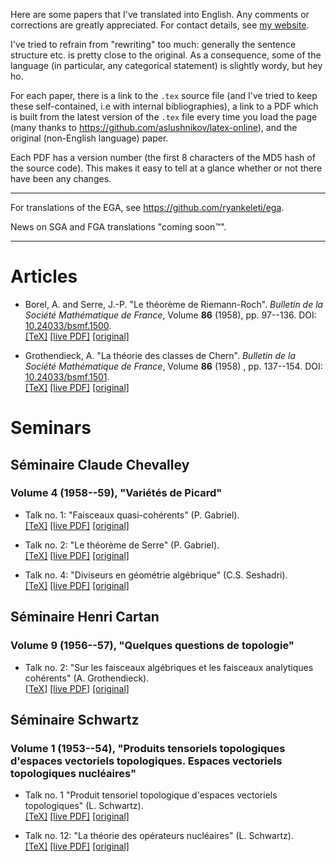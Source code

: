 Here are some papers that I've translated into English. Any comments or corrections are greatly appreciated. For contact details, see [my website](https://thosgood.com).

I've tried to refrain from "rewriting" too much: generally the sentence structure etc. is pretty close to the original. As a consequence, some of the language (in particular, any categorical statement) is slightly wordy, but hey ho.

For each paper, there is a link to the `.tex` source file (and I've tried to keep these self-contained, i.e with internal bibliographies), a link to a PDF which is built from the latest version of the `.tex` file every time you load the page (many thanks to <https://github.com/aslushnikov/latex-online>), and the original (non-English language) paper.

Each PDF has a version number (the first 8 characters of the MD5 hash of the source code). This makes it easy to tell at a glance whether or not there have been any changes.

---

For translations of the EGA, see <https://github.com/ryankeleti/ega>.

News on SGA and FGA translations "coming soon&trade;".

---

# Articles

<!--
- Hilbert, D. "Ueber die Darstellung definiter Formen als Summen von Formenquadraten". _Mathematische Annalen_, Volume **32** (1888), pp. 342–350. <http://eudml.org/doc/157385>.
  <br/>
  [[TeX]](https://github.com/thosgood/translations/tree/master/ma-32/sum-of-squares.tex)
  [[live PDF]](https://latex.aslushnikov.com/compile?git=https%3A%2F%2Fgithub.com%2Fthosgood%2Ftranslations&target=ma-32%2Fsum-of-squares.tex&command=pdflatex&trackId=1596040205463)
  [[original]](http://eudml.org/doc/157385)
-->

- Borel, A. and Serre, J.-P. "Le théorème de Riemann-Roch". _Bulletin de la Société Mathématique de France_, Volume **86** (1958), pp. 97--136. DOI: [10.24033/bsmf.1500](https://www.doi.org/10.24033/bsmf.1500).
  <br/>
  [[TeX]](https://github.com/thosgood/translations/tree/master/bsmf-86/the-riemann-roch-theorem.tex)
  [[live PDF]](https://latex.aslushnikov.com/compile?git=https%3A%2F%2Fgithub.com%2Fthosgood%2Ftranslations&target=bsmf-86%2Fthe-riemann-roch-theorem.tex&command=pdflatex&trackId=1595524110173)
  [[original]](http://www.numdam.org/item/?id=BSMF_1958__86__97_0)

<!--
- Grothendieck, A. "Résumé des résultats essentiels dans la théorie des produits tensoriels topologiques et des espaces nucléaires". _Annales de l'institut Fourier_, Volume **4** (1952), pp. 73--112. <http://www.numdam.org/item/?id=AIF_1952__4__73_0>
-->

- Grothendieck, A. "La théorie des classes de Chern". _Bulletin de la Société Mathématique de France_, Volume **86** (1958) , pp. 137--154. DOI: [10.24033/bsmf.1501](https://www.doi.org/10.24033/bsmf.1501).
  <br/>
  [[TeX]](https://github.com/thosgood/translations/tree/master/bsmf-86/the-theory-of-chern-classes.tex)
  [[live PDF]](https://latex.aslushnikov.com/compile?git=https%3A%2F%2Fgithub.com%2Fthosgood%2Ftranslations&target=bsmf-86%2Fthe-theory-of-chern-classes.tex&command=pdflatex&trackId=1596040216373)
  [[original]](https://www.doi.org/10.24033/bsmf.1501)

<!--
- Grauert, H. "Über Modifikationen und exzeptionelle analytische Mengen". _Math. Ann._, Volume **146** (1962), pp. 331--368. <http://eudml.org/doc/160940>
  <br/>
  [[TeX]](https://github.com/thosgood/translations/tree/master/ma-146/exceptional-analytic-sets.tex)
  [[live PDF]](https://latex.aslushnikov.com/compile?git=https%3A%2F%2Fgithub.com%2Fthosgood%2Ftranslations&target=ma-146%2Fexceptional-analytic-sets.tex&command=pdflatex&trackId=1596040221056)
  [[original]](http://eudml.org/doc/160940)
-->


<!-- # Books -->

<!--
- Deligne, P. _Equations Différentielles à Points Singuliers Réguliers._ Springer-Verlag, Lecture Notes in Mathematics **163** (1970). <https://publications.ias.edu/node/355>
  <br/>
  [[TeX]](https://github.com/thosgood/translations/tree/master/lnm-163/de-regular-singular-points.tex)
  [[live PDF]](https://latex.aslushnikov.com/compile?git=https%3A%2F%2Fgithub.com%2Fthosgood%2Ftranslations&target=lnm-163%2Fde-regular-singular-points.tex&command=pdflatex&trackId=1596040243159)
  [[original]](https://publications.ias.edu/node/355)
-->


# Seminars

<!--

## Séminaire Bourbaki
### Extracts (1957--92), "Fondements de la Géométrie Algébrique"

_All of the following are by A. Grothendieck. An PDF copy of the original notes can be found at <https://webusers.imj-prg.fr/~leila.schneps/grothendieckcircle/FGA.pdf>._

- "Théorème de dualité pour les faisceaux algébriques cohérents". _Séminaire Bourbaki_, Volume **9** (1956--57), Talk no. 149.
  <br/>
  [[TeX]](https://github.com/thosgood/translations/tree/master/fga/1-coherent-duality.tex)
  [[live PDF]]()

- "Géométrie formelle et géométrie algébrique". _Séminaire Bourbaki_, Volume **11** (1958--59), Talk no. 182.
  <br/>
  [[TeX]](https://github.com/thosgood/translations/tree/master/fga/2-formal-geometry.tex)
  [[live PDF]]()

- "Technique de descente et théorèmes d'existence en géométrie algébrique. I. Généralités. Descente par morphismes fidèlement plats". _Séminaire Bourbaki_, Volume **12** (1959--60), Talk no. 190.
  <br/>
  [[TeX]](https://github.com/thosgood/translations/tree/master/fga/3-descent-I.tex)
  [[live PDF]]()

- "Technique de descente et théorèmes d'existence en géométrie algébrique. II. Le théorème d'existence en théorie formelle des modules". _Séminaire Bourbaki_, Volume **12** (1959--60), Talk no. 195.
  <br/>
  [[TeX]](https://github.com/thosgood/translations/tree/master/fga/3-descent-II.tex)
  [[live PDF]]()

- "Technique de descente et théorèmes d'existence en géométrie algébrique. III. Préschémas quotients". _Séminaire Bourbaki_, Volume **13** (1960--61), Talk no. 212.
  <br/>
  [[TeX]](https://github.com/thosgood/translations/tree/master/fga/3-descent-III.tex)
  [[live PDF]]()

- "Technique de descente et théorèmes d'existence en géométrie algébrique. IV. Les schémas de Hilbert". _Séminaire Bourbaki_, Volume **13** (1960--61), Talk no. 221.
  <br/>
  [[TeX]](https://github.com/thosgood/translations/tree/master/fga/3-descent-IV.tex)
  [[live PDF]]()

- "Technique de descente et théorèmes d'existence en géométrie algébrique. V. Let schémas de Picard. Théorèmes d'existence". _Séminaire Bourbaki_, Volume **14** (1961--62), Talk no. 132.
  <br/>
  [[TeX]](https://github.com/thosgood/translations/tree/master/fga/3-descent-V.tex)
  [[live PDF]]()

- "Technique de descente et théorèmes d'existence en géométrie algébrique. VI. Let schémas de Picard. Propriétés générales". _Séminaire Bourbaki_, Volume **14** (1961--62), Talk no. 136.
  <br/>
  [[TeX]](https://github.com/thosgood/translations/tree/master/fga/3-descent-VI.tex)
  [[live PDF]]()

-->

## Séminaire Claude Chevalley
### Volume 4 (1958--59), "Variétés de Picard"

- Talk no. 1: "Faisceaux quasi-cohérents" (P. Gabriel).
  <br/>
  [[TeX]](https://github.com/thosgood/translations/tree/master/seminaire-claude-chevalley-4/1-quasi-coherent-sheaves.tex)
  [[live PDF]](https://latex.aslushnikov.com/compile?git=https%3A%2F%2Fgithub.com%2Fthosgood%2Ftranslations&target=seminaire-claude-chevalley-4%2F1-quasi-coherent-sheaves.tex&command=pdflatex&trackId=1596036033972)
  [[original]](http://www.numdam.org/item/SCC_1958-1959__4__A1_0/)

- Talk no. 2: "Le théorème de Serre" (P. Gabriel).
  <br/>
  [[TeX]](https://github.com/thosgood/translations/tree/master/seminaire-claude-chevalley-4/2-serre's-theorem.tex)
  [[live PDF]](https://latex.aslushnikov.com/compile?git=https%3A%2F%2Fgithub.com%2Fthosgood%2Ftranslations&target=seminaire-claude-chevalley-4%2F2-serre%27s-theorem.tex&command=pdflatex&trackId=1596035916115)
  [[original]](http://www.numdam.org/item/SCC_1958-1959__4__A2_0/)

- Talk no. 4: "Diviseurs en géométrie algébrique" (C.S. Seshadri).
  <br/>
  [[TeX]](https://github.com/thosgood/translations/tree/master/seminaire-claude-chevalley-4/4-divisors-in-algebraic-geometry.tex)
  [[live PDF]](https://latex.aslushnikov.com/compile?git=https%3A%2F%2Fgithub.com%2Fthosgood%2Ftranslations&target=seminaire-claude-chevalley-4%2F4-divisors-in-algebraic-geometry.tex&command=pdflatex&trackId=1596027138553)
  [[original]](http://www.numdam.org/item/SCC_1958-1959__4__A4_0/)


## Séminaire Henri Cartan
### Volume 9 (1956--57), "Quelques questions de topologie"

- Talk no. 2: "Sur les faisceaux algébriques et les faisceaux analytiques cohérents" (A. Grothendieck).
  <br/>
  [[TeX]](https://github.com/thosgood/translations/tree/master/seminaire-henri-cartan-9/2-coherent-algebraic-analytic-sheaves.tex)
  [[live PDF]](https://latex.aslushnikov.com/compile?git=https%3A%2F%2Fgithub.com%2Fthosgood%2Ftranslations&target=seminaire-henri-cartan-9%2F2-coherent-algebraic-analytic-sheaves.tex&command=pdflatex&trackId=1595524113730)
  [[original]](http://www.numdam.org/item/SHC_1956-1957__9__A2_0/)


## Séminaire Schwartz
### Volume 1 (1953--54), "Produits tensoriels topologiques d'espaces vectoriels topologiques. Espaces vectoriels topologiques nucléaires"

- Talk no. 1 "Produit tensoriel topologique d'espaces vectoriels topologiques" (L. Schwartz).
  <br/>
  [[TeX]](https://github.com/thosgood/translations/tree/master/seminaire-schwartz-1/1-topological-tensor-product.tex)
  [[live PDF]](https://latex.aslushnikov.com/compile?git=https%3A%2F%2Fgithub.com%2Fthosgood%2Ftranslations&target=seminaire-schwartz-1%2F1-topological-tensor-product.tex&command=pdflatex&trackId=1596132290863)
  [[original]](http://www.numdam.org/item/SLS_1953-1954__1__A2_0/)


<!--
- Talk no. 2: "Cas des espaces normés. Produit tensoriel d'applications linéaires" (L. Schwartz).
  <br/>
  [[TeX]](https://github.com/thosgood/translations/tree/master/seminaire-schwartz-1/2-normed-space-case.tex)
  [[live PDF]]()
  [[original]](http://www.numdam.org/item/SLS_1953-1954__1__A3_0/)
-->

<!--
- Talk no. 3: "N° 1. Rappels sur les espaces $L^p$" (L. Schwartz).
  <br/>
  [[TeX]](https://github.com/thosgood/translations/tree/master/seminaire-schwartz-1/3-Lp-space-recap.tex)
  [[live PDF]]()
  [[original]](http://www.numdam.org/item/SLS_1953-1954__1__A4_0/)
-->

- Talk no. 12: "La théorie des opérateurs nucléaires" (L. Schwartz).
  <br/>
  [[TeX]](https://github.com/thosgood/translations/tree/master/seminaire-schwartz-1/12-the-theory-of-nuclear-operators.tex)
  [[live PDF]](https://latex.aslushnikov.com/compile?git=https%3A%2F%2Fgithub.com%2Fthosgood%2Ftranslations&target=seminaire-schwartz-1%2F12-the-theory-of-nuclear-operators.tex&command=pdflatex&trackId=1595524106537)
  [[original]](http://www.numdam.org/item/SLS_1953-1954__1__A13_0/)
